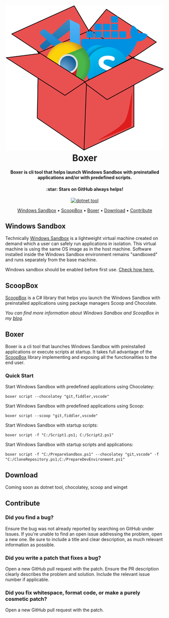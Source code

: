 <h1 align="center">
  <br>
  <img width="500" alt="scoopBoxLogo" src="assets/Icon.png">
  <br>
  Boxer
  <br>
</h1>

<h4 align="center">Boxer is cli tool that helps launch Windows Sandbox with preinstalled applications and/or with predefined scripts.</h4>
<h4 align="center">:star: Stars on GitHub always helps!</h4>

<p align="center">
  <a href="https://www.nuget.org/packages/ScoopBox/">
    <img src="https://img.shields.io/badge/boxer-dotnet%20tool-red" alt="dotnet tool">
  </a>
</p>

<p align="center">
  <a href="#windows-sandbox">Windows Sandbox</a> •
  <a href="#scoopbox">ScoopBox</a> •
  <a href="#boxer">Boxer</a> •
  <a href="#download">Download</a> •
  <a href="#contribute">Contribute</a>
</p>

## Windows Sandbox
Technically [Windows Sandbox](https://docs.microsoft.com/en-us/windows/security/threat-protection/windows-sandbox/windows-sandbox-overview "Windows Sandbox Documentation") is a lightweight virtual machine created on demand which a user can safely run applications in isolation. This virtual machine is using the same OS image as in the host machine. Software installed inside the Windows Sandbox environment remains "sandboxed" and runs separately from the base machine.

Windows sandbox should be enabled before first use. [Check how here.](https://docs.microsoft.com/en-us/windows/security/threat-protection/windows-sandbox/windows-sandbox-overview#installation "Windows Sandbox Installation")

## ScoopBox
[ScoopBox](https://github.com/hasan-hasanov/ScoopBox) is a C# library that helps you launch the Windows Sandbox with preinstalled applications using package managers Scoop and Chocolate.

_You can find more information about Windows Sandbox and ScoopBox in my [blog](https://hasan-hasanov.com/2020/11/25/scoopbox/)._

## Boxer
Boxer is a cli tool that launches Windows Sandbox with preinstalled applications or execute scripts at startup. It takes full advantage of the [ScoopBox](https://github.com/hasan-hasanov/ScoopBox) library implementing and exposing all the functionalities to the end user.

### Quick Start
Start Windows Sandbox with predefined applications using Chocolatey:
```
boxer script --chocolatey "git,fiddler,vscode"
```

Start Windows Sandbox with predefined applications using Scoop:
```
boxer script --scoop "git,fiddler,vscode"
```

Start Windows Sandbox with startup scripts:
```
boxer script -f "C:/Script1.ps1; C:/Script2.ps1"
```

Start Windows Sandbox with startup scripts and applications:
```
boxer script -f "C:/PrepareSandbox.ps1" --chocolatey "git,vscode" -f "C:/CloneRepository.ps1;C:/PrepareDevEnvironment.ps1"
```


## Download

Coming soon as dotnet tool, chocolatey, scoop and winget

## Contribute

### Did you find a bug?

Ensure the bug was not already reported by searching on GitHub under Issues.
If you're unable to find an open issue addressing the problem, open a new one. Be sure to include a title and clear description, as much relevant information as possible.

### Did you write a patch that fixes a bug?

Open a new GitHub pull request with the patch.
Ensure the PR description clearly describes the problem and solution. Include the relevant issue number if applicable.

### Did you fix whitespace, format code, or make a purely cosmetic patch?
Open a new GitHub pull request with the patch.
